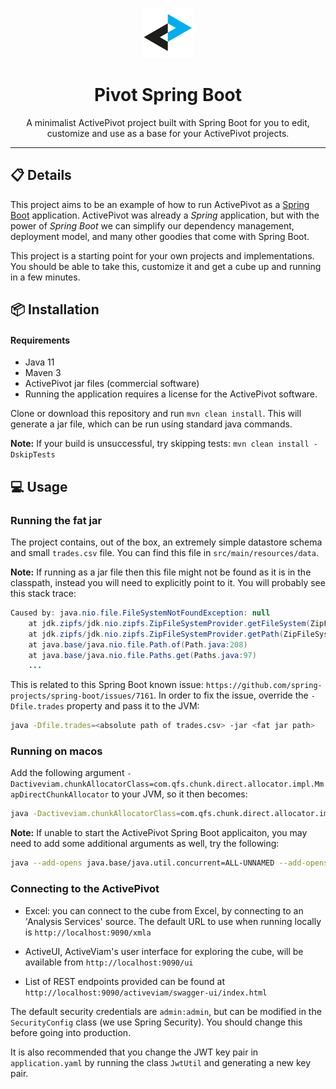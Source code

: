 <p align="center">
  <img width="80" src="./activeviam.svg" />
</p>
<h1 align="center">Pivot Spring Boot</h1>
<p align="center">A minimalist ActivePivot project built with Spring Boot for you to edit, customize and use as a base for your ActivePivot projects.</p>

---

## 📋 Details
This project aims to be an example of how to run ActivePivot as a [Spring Boot](https://spring.io/guides/gs/spring-boot) application. ActivePivot was already a *Spring* application, but with the power of *Spring Boot* we can simplify our dependency management, deployment model, and many other goodies that come with Spring Boot.

This project is a starting point for your own projects and implementations. You should be able to take this, customize it and get a cube up and running in a few minutes.

## 📦 Installation
#### Requirements
- Java 11
- Maven 3
- ActivePivot jar files (commercial software)
- Running the application requires a license for the ActivePivot software.

Clone or download this repository and run `mvn clean install`. This will generate a jar file, which can be run using standard java commands.

**Note:** If your build is unsuccessful, try skipping tests: `mvn clean install -DskipTests`

## 💻 Usage

### Running the fat jar
The project contains, out of the box, an extremely simple datastore schema and small `trades.csv` file. You can find this file in `src/main/resources/data`.<br>

**Note:** If running as a jar file then this file might not be found as it is in the classpath, instead you will need to explicitly point to it. You will probably see this stack trace:

```java
Caused by: java.nio.file.FileSystemNotFoundException: null
	at jdk.zipfs/jdk.nio.zipfs.ZipFileSystemProvider.getFileSystem(ZipFileSystemProvider.java:169)
	at jdk.zipfs/jdk.nio.zipfs.ZipFileSystemProvider.getPath(ZipFileSystemProvider.java:155)
	at java.base/java.nio.file.Path.of(Path.java:208)
	at java.base/java.nio.file.Paths.get(Paths.java:97)
	...
```
	
This is related to this Spring Boot known issue: `https://github.com/spring-projects/spring-boot/issues/7161`. In order to fix the issue, override the `-Dfile.trades` property and pass it to the JVM:

```bash
java -Dfile.trades=<absolute path of trades.csv> -jar <fat jar path>
```

### Running on macos
Add the following argument `-Dactiveviam.chunkAllocatorClass=com.qfs.chunk.direct.allocator.impl.MmapDirectChunkAllocator` to your JVM, so it then becomes:

```bash
java -Dactiveviam.chunkAllocatorClass=com.qfs.chunk.direct.allocator.impl.MmapDirectChunkAllocator -Dfile.trades=<absolute path of trades.csv> -jar <fat jar path>
```

**Note:** If unable to start the ActivePivot Spring Boot applicaiton, you may need to add some additional arguments as well, try the following:

```bash
java --add-opens java.base/java.util.concurrent=ALL-UNNAMED --add-opens java.base/java.net=ALL-UNNAMED -Dactiveviam.chunkAllocatorClass=com.qfs.chunk.direct.allocator.impl.MmapDirectChunkAllocator -Dactivepivot.license=<absolute path to license file> -Dfile.trades=<absolute path of trades.csv> -jar <fat jar path>
```

### Connecting to the ActivePivot

- Excel: you can connect to the cube from Excel, by connecting to an 'Analysis Services' source. The default URL to use when running locally is `http://localhost:9090/xmla`

- ActiveUI, ActiveViam's user interface for exploring the cube, will be available from `http://localhost:9090/ui`

- List of REST endpoints provided can be found at `http://localhost:9090/activeviam/swagger-ui/index.html`

The default security credentials are `admin:admin`, but can be modified in the `SecurityConfig` class (we use Spring Security). You should change this before going into production.<br>

It is also recommended that you change the JWT key pair in `application.yaml` by running the class `JwtUtil` and generating a new key pair.